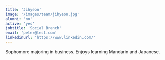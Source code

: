 ```yaml
---
title: 'Jihyeon'
image: '/images/team/jihyeon.jpg'
alumni: 'no'
active: 'yes'
jobtitle: 'Social Branch'
email: 'peter@test.com'
linkedinurl: 'https://www.linkedin.com/'
---
```


Sophomore majoring in business. Enjoys learning Mandarin and Japanese.
